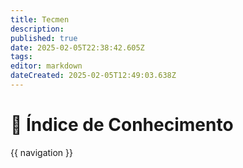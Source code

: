 ```yaml
---
title: Tecmen
description: 
published: true
date: 2025-02-05T22:38:42.605Z
tags: 
editor: markdown
dateCreated: 2025-02-05T12:49:03.638Z
---
```


# 📂 Índice de Conhecimento

{{ navigation }}